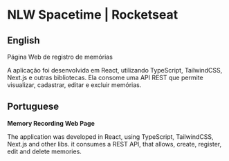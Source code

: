# NLW Spacetime | Rocketseat

<h2>English</h2>

<string>Página Web de registro de memórias</string>

A aplicação foi desenvolvida em React, utilizando TypeScript, TailwindCSS, Next.js e outras bibliotecas. Ela consome uma API REST que permite visualizar, cadastrar, editar e excluir memórias.

<h2>Portuguese</h2>

<strong>Memory Recording Web Page</strong>

The application was developed in React, using TypeScript, TailwindCSS, Next.js and other libs. it consumes a REST API, that allows, create, register, edit and delete memories.
